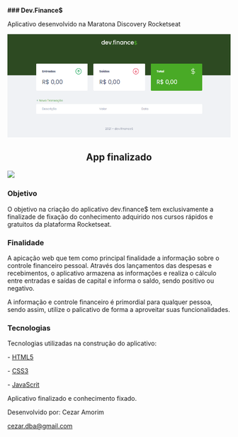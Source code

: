 **### Dev.Finance$**

Aplicativo desenvolvido na Maratona Discovery Rocketseat</p>

<img src="captura.png">

<h2 align="center">App finalizado</h2>

<img src="./assets/captura.gif">

<h3>Objetivo</h3>

O objetivo na criação do aplicativo dev.finance$ tem exclusivamente a finalizade de fixação do conhecimento adquirido nos cursos rápidos e gratuitos da plataforma Rocketseat.

<h3>Finalidade</h3>

A apicação web que tem como principal finalidade a informação sobre o controle financeiro pessoal. Através dos lançamentos das despesas e recebimentos, o aplicativo armazena as informações e realiza o cálculo entre entradas e saídas de capital e informa o saldo, sendo positivo ou negativo.

A informação e controle financeiro é primordial para qualquer pessoa, sendo assim, utilize o palicativo de forma a aproveitar suas funcionalidades.

<h3>Tecnologias</h3>

Tecnologias utilizadas na construção do aplicativo:

\- [HTML5](https://developer.mozilla.org/pt-BR/docs/Web/HTML)

\- [CSS3](https://developer.mozilla.org/pt-BR/docs/Web/CSS)

\- [JavaScrit](https://developer.mozilla.org/pt-BR/docs/Web/JavaScript)


Aplicativo finalizado e conhecimento fixado.

Desenvolvido por: Cezar Amorim

cezar.dba@gmail.com
